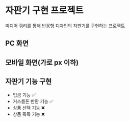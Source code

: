 # 자판기 구현 프로젝트

미디어 쿼리를 통해 반응형 디자인의 자판기를 구현하는 프로젝트

## PC 화면

## 모바일 화면(가로 px 이하)

## 자판기 기능 구현

- 입금 기능 ✅
- 거스름돈 반환 기능 ✅
- 상품 선택 기능 ❌
- 상품 획득 기능 ❌
